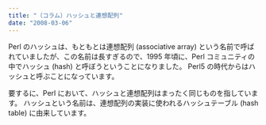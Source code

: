 ```yaml
---
title: "（コラム）ハッシュと連想配列"
date: "2008-03-06"
---
```


Perl のハッシュは、もともとは連想配列 (associative array) という名前で呼ばれていましたが、この名前は長すぎるので、1995 年頃に、Perl コミュニティの中でハッシュ (hash) と呼ぼうということになりました。
Perl5 の時代からはハッシュと呼ぶことになっています。

要するに、Perl において、ハッシュと連想配列はまったく同じものを指しています。
ハッシュという名前は、連想配列の実装に使われるハッシュテーブル (hash table) に由来しています。


